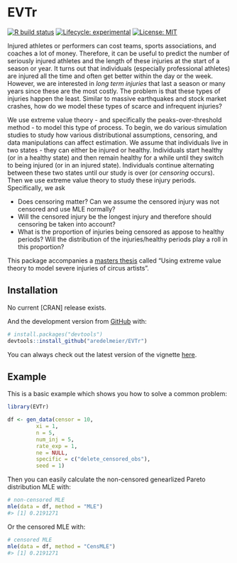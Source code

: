 
<!-- README.md is generated from README.Rmd. Please edit that file -->

# EVTr

<!-- badges: start -->

[![R build
status](https://github.com/aredelmeier/EVTr/workflows/R-CMD-check/badge.svg)](https://github.com/aredelmeier/EVTr/actions?query=workflow%3AR-CMD-check)
[![Lifecycle:
experimental](https://img.shields.io/badge/lifecycle-experimental-orange.svg)](https://www.tidyverse.org/lifecycle/#experimental)
[![License:
MIT](https://img.shields.io/badge/License-MIT-yellow.svg)](https://opensource.org/licenses/MIT)
<!-- badges: end -->

Injured athletes or performers can cost teams, sports associations, and
coaches a lot of money. Therefore, it can be useful to predict the
number of seriously injured athletes and the length of these injuries at
the start of a season or year. It turns out that individuals (especially
professional athletes) are injured all the time and often get better
within the day or the week. However, we are interested in *long term
injuries* that last a season or many years since these are the most
costly. The problem is that these types of injuries happen the least.
Similar to massive earthquakes and stock market crashes, how do we model
these types of scarce and infrequent injuries?

We use extreme value theory - and specifically the peaks-over-threshold
method - to model this type of process. To begin, we do various
simulation studies to study how various distributional assumptions,
censoring, and data manipulations can affect estimation. We assume that
individuals live in two states - they can either be injured or healthy.
Individuals start healthy (or in a healthy state) and then remain
healthy for a while until they switch to being injured (or in an injured
state). Individuals continue alternating between these two states until
our study is over (or *censoring* occurs). Then we use extreme value
theory to study these injury periods. Specifically, we ask

  - Does censoring matter? Can we assume the censored injury was not
    censored and use MLE normally?
  - Will the censored injury be the longest injury and therefore should
    censoring be taken into account?
  - What is the proportion of injuries being censored as appose to
    healthy periods? Will the distribution of the injuries/healthy
    periods play a roll in this proportion?

This package accompanies a [masters
thesis](https://escholarship.mcgill.ca/concern/theses/fn107132j) called
“Using extreme value theory to model severe injuries of circus
artists”.

## Installation

No current \[CRAN\] release exists.

And the development version from [GitHub](https://github.com/) with:

``` r
# install.packages("devtools")
devtools::install_github("aredelmeier/EVTr")
```

You can always check out the latest version of the vignette
[here](https://norskregnesentral.github.io/shapr/articles/understanding_shapr.html).

## Example

This is a basic example which shows you how to solve a common problem:

``` r
library(EVTr)

df <- gen_data(censor = 10,
         xi = 1,
         n = 5,
         num_inj = 5,
         rate_exp = 1,
         ne = NULL,
         specific = c("delete_censored_obs"),
         seed = 1)
```

Then you can easily calculate the non-censored genearlized Pareto
distribution MLE with:

``` r
# non-censored MLE
mle(data = df, method = "MLE")
#> [1] 0.2191271
```

Or the censored MLE with:

``` r
# censored MLE
mle(data = df, method = "CensMLE")
#> [1] 0.2191271
```
